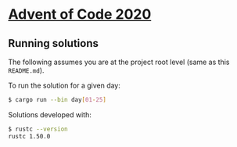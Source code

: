 # [Advent of Code 2020](https://adventofcode.com/2020)

## Running solutions

The following assumes you are at the project root level (same as this `README.md`).

To run the solution for a given day:

```bash
$ cargo run --bin day[01-25]
```

Solutions developed with:

```bash
$ rustc --version
rustc 1.50.0
```
